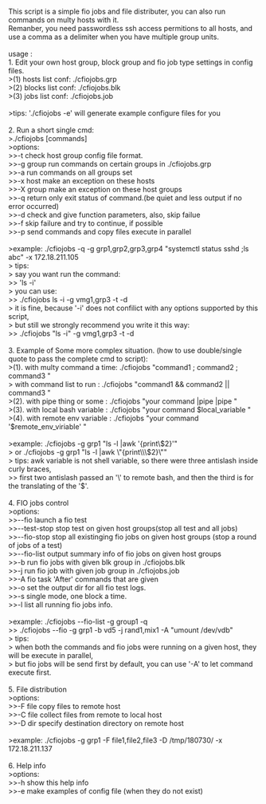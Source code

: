 <br>
This script is a simple fio jobs and file distributer, you can also run commands on multy hosts with it.<br>
Remanber, you need passwordless ssh access permitions to all hosts, and use a comma as a delimiter when you have multiple group units.<br>
<br>
usage :<br>
1. Edit your own host group, block group and fio job type settings in config files.<br>
>(1)     hosts  list conf:   ./cfiojobs.grp<br>
>(2)     blocks list conf:   ./cfiojobs.blk<br>
>(3)     jobs   list conf:   ./cfiojobs.job<br>
<br>
>tips: './cfiojobs -e' will generate example configure files for you<br>
<br>
2. Run a short single cmd: <br>
>./cfiojobs <options> [commands]<br>
>options: <br>
>>-t            check host group config file format.<br>
>>-g group      run commands on certain groups in ./cfiojobs.grp<br>
>>-a            run commands on all groups set<br>
>>-x host       make an exception on these hosts<br>
>>-X group      make an exception on these host groups <br>
>>-q            return only exit status of command.(be quiet and less output if no error occurred)<br>
>>-d            check and give function parameters, also, skip failue<br>
>>-f            skip failure and try to continue, if possible<br>
>>-p            send commands and copy files execute in parallel<br>
<br>
>example: ./cfiojobs -q -g grp1,grp2,grp3,grp4 "systemctl status sshd ;ls abc" -x 172.18.211.105<br>
>   tips:<br>
>   say you want run the command:<br>
>>   'ls -i' <br>
>   you can use: <br>
>>   ./cfiojobs ls -i -g vmg1,grp3 -t -d<br>
>   it is fine, because '-i' does not confilict with any options supported by this script,<br>
>   but still we strongly recommend you write it this way:<br>
>>   ./cfiojobs "ls -i" -g vmg1,grp3 -t -d<br>
<br>
3. Example of Some more complex situation. (how to use double/single quote to pass the complete cmd to script):<br>
>(1). with multy command a time:  ./cfiojobs "command1 ;  command2 ;  command3 "<br>
>     with command list to run :  ./cfiojobs "command1 && command2 || command3 "<br>
>(2). with pipe thing or some  :  ./cfiojobs "your command |pipe |pipe "<br>
>(3). with local bash variable :  ./cfiojobs "your command $local_variable "<br>
>(4). with remote env variable :  ./cfiojobs "your command '$remote_env_viriable' " <br>
<br>
>example: ./cfiojobs -g grp1 "ls -l |awk '{print\$2}'"<br>
>      or ./cfiojobs -g grp1 "ls -l |awk \"{print\\\$2}\""<br>
>   tips: awk variable is not shell variable, so there were three antislash inside curly braces,<br>
>> first two antislash passed an '\' to remote bash, and then the third is for the translating of the '$'.<br>
<br>
4. FIO jobs control<br>
>options:<br>
>>--fio         launch a fio test<br>
>>--test-stop   stop test on given host groups(stop all test and all jobs)<br>
>>--fio-stop    stop all existinging fio jobs on given host groups (stop a round of jobs of a test)<br>
>>--fio-list    output summary info of fio jobs on given host groups<br>
>>-b            run fio jobs with given blk group in ./cfiojobs.blk<br>
>>-j            run fio job with given job group in ./cfiojobs.job<br>
>>-A            fio task 'After' commands that are given<br>
>>-o            set the output dir for all fio test logs.<br>
>>-s            single mode, one block a time.<br>
>>-l            list all running fio jobs info.<br>
<br>
>example: ./cfiojobs --fio-list -g group1 -q<br>
>> ./cfiojobs --fio -g grp1 -b vd5 -j rand1,mix1 -A "umount /dev/vdb"<br>
>   tips:<br>
>   when both the commands and fio jobs were running on a given host, they will be execute in parallel,<br>
>   but fio jobs will be send first by default, you can use '-A' to let command execute first.<br>
<br>
5. File distribution<br>
>options:<br>
>>-F file       copy files to remote host<br>
>>-C file       collect files from remote to local host<br>
>>-D dir        specify destination directory on remote host<br>
<br>
>example: ./cfiojobs -g grp1 -F file1,file2,file3 -D /tmp/180730/ -x 172.18.211.137<br>
<br>
6. Help info<br>
>options:<br>
>>-h            show this help info<br>
>>-e            make examples of config file (when they do not exist)<br>
<br>


